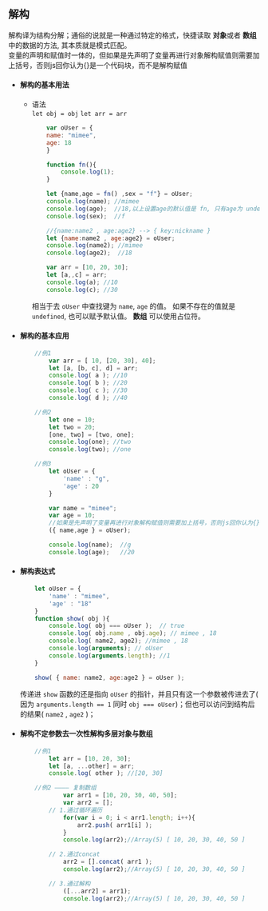 
## 解构 

解构译为结构分解；通俗的说就是一种通过特定的格式，快捷读取 **对象**或者 **数组**中的数据的方法, 其本质就是模式匹配。  
变量的声明和赋值时一体的，但如果是先声明了变量再进行对象解构赋值则需要加上括号，否则js回你认为{}是一个代码块，而不是解构赋值

- #### 解构的基本用法
    + 语法       
        `let obj = obj`
        `let arr = arr`  

        ```javascript
            var oUser = {
            name: "mimee",
            age: 18
            } 

            function fn(){
                console.log(1);
            }

            let {name,age = fn() ,sex = "f"} = oUser;
            console.log(name); //mimee
            console.log(age);  //18,以上设置age的默认值是 fn, 只有age为 undefined fn才会执行
            console.log(sex);  //f

            //{name:name2 , age:age2} --> { key:nickname }
            let {name:name2 , age:age2} = oUser; 
            console.log(name2); //mimee
            console.log(age2);  //18

            var arr = [10, 20, 30];
            let [a,,c] = arr;
            console.log(a); //10
            console.log(c); //30
        ```

        相当于去 `oUser` 中查找键为 `name`, `age` 的值。 如果不存在的值就是 `undefined`, 也可以赋予默认值。 **数组** 可以使用占位符。

- #### 解构的基本应用
    
    ```javascript
        //例1
            var arr = [ 10, [20, 30], 40];
            let [a, [b, c], d] = arr;
            console.log( a ); //10
            console.log( b ); //20
            console.log( c ); //30
            console.log( d ); //40

        //例2
            let one = 10;
            let two = 20;
            [one, two] = [two, one];
            console.log(one); //two
            console.log(two); //one

        //例3
            let oUser = {
                'name' : "g",
                'age' : 20
            }

            var name = "mimee";
            var age = 10;
            //如果是先声明了变量再进行对象解构赋值则需要加上括号，否则js回你认为{}是一个代码块，而不是解构赋值
            ({ name,age } = oUser);

            console.log(name);  //g
            console.log(age);   //20

    ```

- #### 解构表达式

    ```javascript
        let oUser = {
            'name' : "mimee",
            'age' : "18"
        }
        function show( obj ){
            console.log( obj === oUser );  // true
            console.log( obj.name , obj.age); // mimee , 18
            console.log( name2, age2); //mimee , 18
            console.log(arguments); // oUser
            console.log(arguments.length); //1
        }

        show( { name: name2, age:age2 } = oUser );
    ```

    传递进 `show` 函数的还是指向 `oUser` 的指针，并且只有这一个参数被传进去了( 因为 `arguments.length == 1` 同时 ` obj === oUser `)；但也可以访问到结构后的结果( `name2` , `age2` )；

- #### 解构不定参数去一次性解构多层对象与数组
    
    ```javascript
        //例1
            let arr = [10, 20, 30];
            let [a, ...other] = arr;
            console.log( other ); //[20, 30]

        //例2 ———— 复制数组
                var arr1 = [10, 20, 30, 40, 50];
                var arr2 = [];
            // 1.通过循环遍历
                for(var i = 0; i < arr1.length; i++){
                    arr2.push( arr1[i] );
                }
                console.log(arr2);//Array(5) [ 10, 20, 30, 40, 50 ]

            // 2.通过concat
                arr2 = [].concat( arr1 );
                console.log(arr2);//Array(5) [ 10, 20, 30, 40, 50 ]

            // 3.通过解构
                ([...arr2] = arr1);
                console.log(arr2);//Array(5) [ 10, 20, 30, 40, 50 ]

    ```

    




